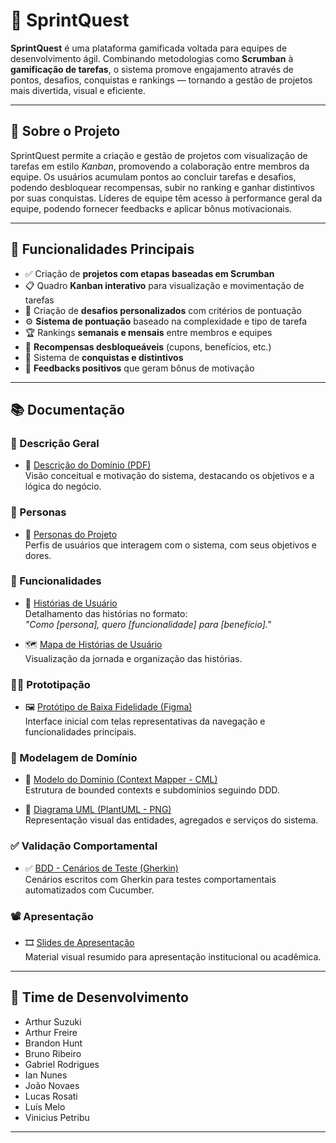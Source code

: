 # 🧩 SprintQuest

**SprintQuest** é uma plataforma gamificada voltada para equipes de desenvolvimento ágil. Combinando metodologias como **Scrumban** à **gamificação de tarefas**, o sistema promove engajamento através de pontos, desafios, conquistas e rankings — tornando a gestão de projetos mais divertida, visual e eficiente.

---

## 📌 Sobre o Projeto

SprintQuest permite a criação e gestão de projetos com visualização de tarefas em estilo *Kanban*, promovendo a colaboração entre membros da equipe. Os usuários acumulam pontos ao concluir tarefas e desafios, podendo desbloquear recompensas, subir no ranking e ganhar distintivos por suas conquistas. Líderes de equipe têm acesso à performance geral da equipe, podendo fornecer feedbacks e aplicar bônus motivacionais.

---

## 🔧 Funcionalidades Principais

- ✅ Criação de **projetos com etapas baseadas em Scrumban**
- 📋 Quadro **Kanban interativo** para visualização e movimentação de tarefas
- 🎯 Criação de **desafios personalizados** com critérios de pontuação
- ⚙️ **Sistema de pontuação** baseado na complexidade e tipo de tarefa
- 🏆 Rankings **semanais e mensais** entre membros e equipes
- 🎁 **Recompensas desbloqueáveis** (cupons, benefícios, etc.)
- 🥇 Sistema de **conquistas e distintivos**
- 💬 **Feedbacks positivos** que geram bônus de motivação

---

## 📚 Documentação

### 📘 Descrição Geral
- 📄 [Descrição do Domínio (PDF)](./docs/descricao_dominio.pdf)  
  Visão conceitual e motivação do sistema, destacando os objetivos e a lógica do negócio.

### 👥 Personas
- 📘 [Personas do Projeto](./docs/personas.pdf)  
  Perfis de usuários que interagem com o sistema, com seus objetivos e dores.

### 📝 Funcionalidades
- 📝 [Histórias de Usuário](./docs/historias_usuario.pdf)  
  Detalhamento das histórias no formato:  
  _"Como [persona], quero [funcionalidade] para [benefício]."_

- 🗺️ [Mapa de Histórias de Usuário](./docs/mapa_historias_usuario.jpeg)  
  Visualização da jornada e organização das histórias.

### 🧑‍🎨 Prototipação
- 🖼️ [Protótipo de Baixa Fidelidade (Figma)](https://www.figma.com/design/8yORsLBWoXVqCpEj7tWPCJ/Projeto-Requisistos?node-id=0-1&p=f&t=eIytbgGlwM35SFbd-0)  
  Interface inicial com telas representativas da navegação e funcionalidades principais.

### 🧠 Modelagem de Domínio
- 🧭 [Modelo do Domínio (Context Mapper - CML)](./docs/context-mapper/cml/SprintQuest.cml)  
  Estrutura de bounded contexts e subdomínios seguindo DDD.

- 🧩 [Diagrama UML (PlantUML - PNG)](./docs/context-mapper/images)  
  Representação visual das entidades, agregados e serviços do sistema.

### ✅ Validação Comportamental
- ✅ [BDD - Cenários de Teste (Gherkin)](./docs/bdd_gherkin.pdf)  
  Cenários escritos com Gherkin para testes comportamentais automatizados com Cucumber.

### 📽️ Apresentação
- 🎞️ [Slides de Apresentação](https://www.canva.com/design/DAGleCnl3jE/XS6bPCAyfjVwojx6mjnXhA/edit)  
  Material visual resumido para apresentação institucional ou acadêmica.

---

## 👥 Time de Desenvolvimento

- Arthur Suzuki
- Arthur Freire
- Brandon Hunt
- Bruno Ribeiro
- Gabriel Rodrigues
- Ian Nunes
- João Novaes
- Lucas Rosati
- Luís Melo
- Vinicius Petribu

---

